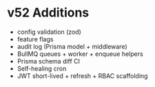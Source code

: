 # v52 Additions
- config validation (zod)
- feature flags
- audit log (Prisma model + middleware)
- BullMQ queues + worker + enqueue helpers
- Prisma schema diff CI
- Self-healing cron
- JWT short-lived + refresh + RBAC scaffolding
